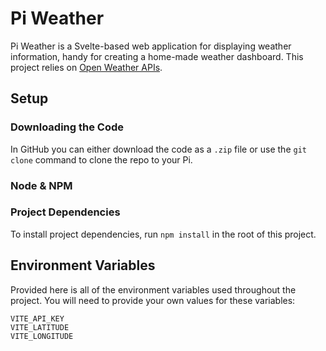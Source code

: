 # Pi Weather

Pi Weather is a Svelte-based web application for displaying weather information, handy for creating a home-made weather dashboard. This project relies on [Open Weather APIs](https://openweathermap.org/city/2643743).

## Setup

### Downloading the Code

In GitHub you can either download the code as a `.zip` file or use the `git clone` command to clone the repo to your Pi.

### Node & NPM



### Project Dependencies

To install project dependencies, run `npm install` in the root of this project.



## Environment Variables

Provided here is all of the environment variables used throughout the project. You will need to provide your own values for these variables:

```env
VITE_API_KEY
VITE_LATITUDE
VITE_LONGITUDE
```
